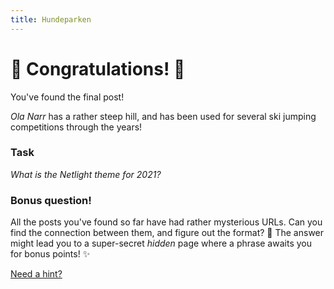 ```yaml
---
title: Hundeparken
---
```


# :star2: Congratulations! :star2:

You've found the final post!  

_Ola Narr_ has a rather steep hill, and has been used for several ski jumping competitions through the years!

### Task

_What is the Netlight theme for 2021?_


### Bonus question!

All the posts you've found so far have had rather mysterious URLs. Can you find the connection between them, and figure out the format? :mag_right:
The answer might lead you to a super-secret _hidden_ page where a phrase awaits you for bonus points! :sparkles:

[Need a hint?](http://www.unit-conversion.info/texttools/category/Converters#data)
